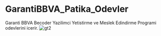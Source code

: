 # GarantiBBVA_Patika_Odevler
 Garanti BBVA Becoder Yazilimci Yetistirme ve Meslek Edindirme Programi odevlerini icerir. 
![gt2](https://github.com/irem-yigit/GarantiBBVA_Patika_Odevler/assets/51033713/9cc14c20-cca0-4ea1-8835-0da0f6c35ab9)
